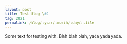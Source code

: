 ```yaml
---
layout: post
title: Test Blog \#2
tag: 2021
permalink: /blog/:year/:month/:day/:title
---
```


Some text for testing with. Blah blah blah, yada yada yada.
